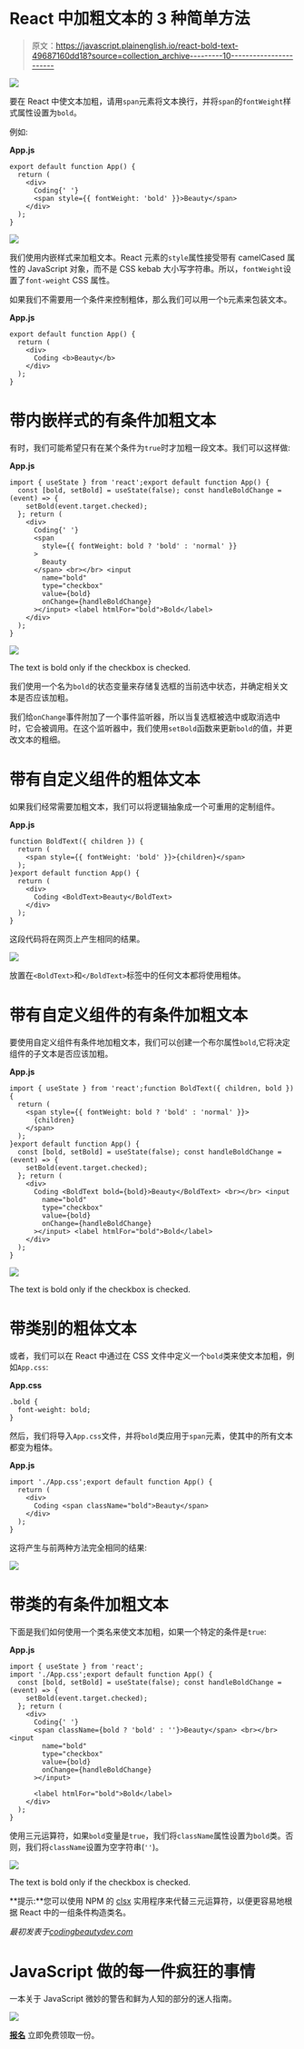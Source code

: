 # React 中加粗文本的 3 种简单方法

> 原文：<https://javascript.plainenglish.io/react-bold-text-49687160dd18?source=collection_archive---------10----------------------->

![](img/147b7d65eaede8ff1756fc028919003f.png)

要在 React 中使文本加粗，请用`span`元素将文本换行，并将`span`的`fontWeight`样式属性设置为`bold`。

例如:

**App.js**

```
export default function App() {
  return (
    <div>
      Coding{' '}
      <span style={{ fontWeight: 'bold' }}>Beauty</span>
    </div>
  );
}
```

![](img/daf509533b60b2e8dd68d21627bfe863.png)

我们使用内嵌样式来加粗文本。React 元素的`style`属性接受带有 camelCased 属性的 JavaScript 对象，而不是 CSS kebab 大小写字符串。所以，`fontWeight`设置了`font-weight` CSS 属性。

如果我们不需要用一个条件来控制粗体，那么我们可以用一个`b`元素来包装文本。

**App.js**

```
export default function App() {
  return (
    <div>
      Coding <b>Beauty</b>
    </div>
  );
}
```

# 带内嵌样式的有条件加粗文本

有时，我们可能希望只有在某个条件为`true`时才加粗一段文本。我们可以这样做:

**App.js**

```
import { useState } from 'react';export default function App() {
  const [bold, setBold] = useState(false); const handleBoldChange = (event) => {
    setBold(event.target.checked);
  }; return (
    <div>
      Coding{' '}
      <span
        style={{ fontWeight: bold ? 'bold' : 'normal' }}
      >
        Beauty
      </span> <br></br> <input
        name="bold"
        type="checkbox"
        value={bold}
        onChange={handleBoldChange}
      ></input> <label htmlFor="bold">Bold</label>
    </div>
  );
}
```

![](img/c02fe17a72cba1fada98768b18a81f94.png)

The text is bold only if the checkbox is checked.

我们使用一个名为`bold`的状态变量来存储复选框的当前选中状态，并确定相关文本是否应该加粗。

我们给`onChange`事件附加了一个事件监听器，所以当复选框被选中或取消选中时，它会被调用。在这个监听器中，我们使用`setBold`函数来更新`bold`的值，并更改文本的粗细。

# 带有自定义组件的粗体文本

如果我们经常需要加粗文本，我们可以将逻辑抽象成一个可重用的定制组件。

**App.js**

```
function BoldText({ children }) {
  return (
    <span style={{ fontWeight: 'bold' }}>{children}</span>
  );
}export default function App() {
  return (
    <div>
      Coding <BoldText>Beauty</BoldText>
    </div>
  );
}
```

这段代码将在网页上产生相同的结果。

![](img/0844ee0576c17a349b56635c0ef82ace.png)

放置在`<BoldText>`和`</BoldText>`标签中的任何文本都将使用粗体。

# 带有自定义组件的有条件加粗文本

要使用自定义组件有条件地加粗文本，我们可以创建一个布尔属性`bold`,它将决定组件的子文本是否应该加粗。

**App.js**

```
import { useState } from 'react';function BoldText({ children, bold }) {
  return (
    <span style={{ fontWeight: bold ? 'bold' : 'normal' }}>
      {children}
    </span>
  );
}export default function App() {
  const [bold, setBold] = useState(false); const handleBoldChange = (event) => {
    setBold(event.target.checked);
  }; return (
    <div>
      Coding <BoldText bold={bold}>Beauty</BoldText> <br></br> <input
        name="bold"
        type="checkbox"
        value={bold}
        onChange={handleBoldChange}
      ></input> <label htmlFor="bold">Bold</label>
    </div>
  );
}
```

![](img/5c8ffe26deb32e1d4d5b6a828c04346f.png)

The text is bold only if the checkbox is checked.

# 带类别的粗体文本

或者，我们可以在 React 中通过在 CSS 文件中定义一个`bold`类来使文本加粗，例如`App.css`:

**App.css**

```
.bold {
  font-weight: bold;
}
```

然后，我们将导入`App.css`文件，并将`bold`类应用于`span`元素，使其中的所有文本都变为粗体。

**App.js**

```
import './App.css';export default function App() {
  return (
    <div>
      Coding <span className="bold">Beauty</span>
    </div>
  );
}
```

这将产生与前两种方法完全相同的结果:

![](img/1a47d3abd90d5bfe9559e59586bfa14f.png)

# 带类的有条件加粗文本

下面是我们如何使用一个类名来使文本加粗，如果一个特定的条件是`true`:

**App.js**

```
import { useState } from 'react';
import './App.css';export default function App() {
  const [bold, setBold] = useState(false); const handleBoldChange = (event) => {
    setBold(event.target.checked);
  }; return (
    <div>
      Coding{' '}
      <span className={bold ? 'bold' : ''}>Beauty</span> <br></br> <input
        name="bold"
        type="checkbox"
        value={bold}
        onChange={handleBoldChange}
      ></input>

      <label htmlFor="bold">Bold</label>
    </div>
  );
}
```

使用三元运算符，如果`bold`变量是`true`，我们将`className`属性设置为`bold`类。否则，我们将`className`设置为空字符串(`''`)。

![](img/11d8fa4c977373d50c3a14449bf8591d.png)

The text is bold only if the checkbox is checked.

**提示:**您可以使用 NPM 的 [clsx](https://www.npmjs.com/package/clsx) 实用程序来代替三元运算符，以便更容易地根据 React 中的一组条件构造类名。

*最初发表于*[*codingbeautydev.com*](https://cbdev.link/ac7495)

# JavaScript 做的每一件疯狂的事情

一本关于 JavaScript 微妙的警告和鲜为人知的部分的迷人指南。

![](img/143ee152ba78025ea8643ba5b9726a20.png)

[**报名**](https://cbdev.link/d3c4eb) 立即免费领取一份。